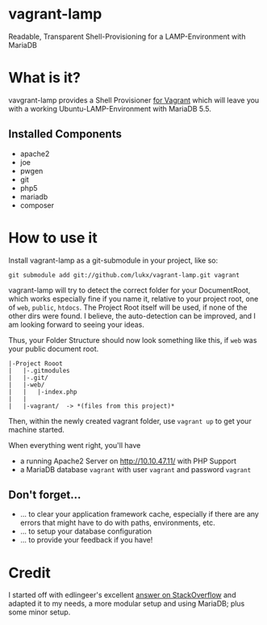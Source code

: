 vagrant-lamp
============

Readable, Transparent Shell-Provisioning for a LAMP-Environment with MariaDB

# What is it?

vavgrant-lamp provides a Shell Provisioner [for Vagrant](http://www.vagrantup.com/) which will leave you
with a working Ubuntu-LAMP-Environment with MariaDB 5.5.

## Installed Components
* apache2
* joe
* pwgen
* git
* php5
* mariadb
* composer

# How to use it

Install vagrant-lamp as a git-submodule in your project, like so:

    git submodule add git://github.com/lukx/vagrant-lamp.git vagrant

vagrant-lamp will try to detect the correct folder for your DocumentRoot,
which works especially fine if you name it, relative to your project root,
one of `web`, `public`, `htdocs`. The Project Root itself will be used, 
if none of the other dirs were found. I believe, the auto-detection can be
improved, and I am looking forward to seeing your ideas.

Thus, your Folder Structure should now look something like this, if `web` was your
public document root.

    |-Project Rooot
    |   |-.gitmodules
    |   |-.git/
    |   |-web/
    |   |   |-index.php
    |   |
    |   |-vagrant/  -> *(files from this project)*

Then, within the newly created vagrant folder, use `vagrant up` to get your machine started.

When everything went right, you'll have
* a running Apache2 Server on http://10.10.47.11/ with PHP Support
* a MariaDB database `vagrant` with user `vagrant` and password `vagrant`

## Don't forget...

* ... to clear your application framework cache, especially if there are any errors
that might have to do with paths, environments, etc.
* ... to setup your database configuration
* ... to provide your feedback if you have!

# Credit
I started off with edlingeer's excellent [answer on StackOverflow](http://stackoverflow.com/a/18032942/841636) and
adapted it to my needs, a more modular setup and using MariaDB; plus some minor setup.